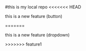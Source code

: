 #this is my local repo
<<<<<<< HEAD
<p>this is a new feature (button)</P>
=======
<p>this is a new feature (dropdown)</P>
>>>>>>> feature1
